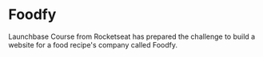 # Foodfy
Launchbase Course from Rocketseat has prepared the challenge to build a website for a food recipe's company called Foodfy.
